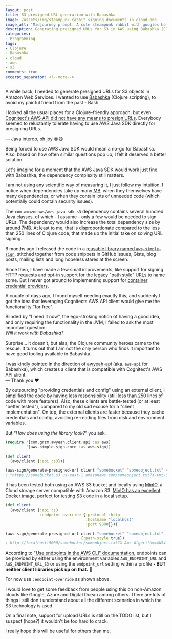 ```yaml
---
layout: post
title: S3 presigned URL generation with Babashka
image: /assets/img/steampunk_rabbit_signing_documents_in_cloud.png
image_alt: "Midjourney prompt: A cute steampunk rabbit with googles holding a worn feather pen in its paw signing old documents in colourful cloud surroundings. The image is in water color style --ar 2:1 --v 6.0 - Upscaled (Creative)"
description: Generating presigned URLs for S3 in AWS using Babashka (Clojure scripting) wasn't straightforward - but it is now 😉
categories:
- Programming
tags:
- Clojure
- Babashka
- cloud
- aws
- s3
comments: true
excerpt_separator: <!--more-->
---
```


A while back, I needed to generate presigned URLs for S3 objects in Amazon Web Services.
I wanted to use [Babashka][2] (Clojure scripting), to avoid my painful friend from the past - Bash.

I looked all the usual places for a Clojure-friendly approach,
but even [Cognitect's AWS API did not have any means to presign URLs][1].
Everybody seemed to reluctantly tolerate having to use AWS Java SDK directly for presigning URLs.

— Java interop, oh joy 😣😅

Being forced to use AWS Java SDK would mean a no-go for Babashka.
Also, based on how often similar questions pop up, I felt it deserved a better solution.

<!--more-->

Let's imagine for a moment that the AWS Java SDK would work just fine with Babashka,
the dependency complexity still matters.

I am not using any scientific way of measuring it, I just follow my intuition.
I notice when dependencies take up many <abbr title="Megabyte">MB</abbr>,
when they themselves have many dependencies,
or when they contain lots of unneeded code (which potentially could contain security issues).

The `com.amazonaws/aws-java-sdk-s3` dependency contains several hundred Java classes,
of which - I assume - only a few would be needed to sign URLs.
The dependency would also increase the total dependency size by around 7MB.
At least to me, that is disproportionate compared to the less than 250 lines of Clojure code,
that made up the initial take on solving URL signing.

<!--
com.amazonaws/aws-java-sdk-s3 {:mvn/version "1.12.655"}
4817605 4,6M vs. 12034074 12M
-->

6 months ago I released the code in a [reusable library named `aws-simple-sign`][3],
stitched together from code snippets in GitHub issues, Gists, blog posts, mailing lists
and long hopeless stares at the screen.

Since then, I have made a few small improvements,
like support for signing HTTP requests
and opt-in support for the legacy "path style" URLs to name some.
But I never got around to implementing support for [container credential providers][4].

A couple of days ago, I found myself needing exactly this,
and suddenly I got the idea that leveraging Cognitects AWS API client
would give me the functionality "for free".

Blinded by "I need it now",
the ego-stroking notion of having a good idea,
and only requiring the functionality in the JVM,
I failed to ask the most important question:<br/>
*Will it work with Babashka?*

Surprise... it doesn't, but alas, the Clojure community heroes came to the rescue.
It turns out that I am not the only person who finds it important
to have good tooling available in Babashka.

I was kindly pointed in the direction of [awyeah-api][5] (aka. `aws-api` for Babashka),
which creates a client that is compatible with Cognitect's AWS API client.<br/>
— Thank you ❤️

By outsourcing "providing credentials and config" using an external client,
I simplified the code by having less responsibility
(still less than 250 lines of code with more features).
Also, these clients are battle-tested (or at least "better tested"),
compared to my old sad excuse for a "client implementation".
On top, the external clients are faster because they cache credentials and config,
avoiding re-reading files from disk and environment variables.

But *"How does using the library look?"* you ask.

```clojure
(require '[com.grzm.awyeah.client.api :as aws]
         '[aws-simple-sign.core :as aws-sign])

(def client
  (aws/client {:api :s3}))

(aws-sign/generate-presigned-url client "somebucket" "someobject.txt" {})
; "https://somebucket.s3.us-east-1.amazonaws.com/someobject.txt?X-Amz-Security-Token=FwoG..."
```

It has been tested both using an AWS S3 bucket
and locally using [MinIO][6], a Cloud storage server compatible with Amazon S3.
[MinIO has an excellent Docker image][7], perfect for testing S3 code in a local setup.

```clojure
(def client
  (aws/client {:api :s3
               :endpoint-override {:protocol :http
                                   :hostname "localhost"
                                   :port 9000}}))

(aws-sign/generate-presigned-url client "somebucket" "someobject.txt"
                                 {:path-style true})
; http://localhost:9000/somebucket/someobject.txt?X-Amz-Algorithm=AWS4-HMAC-SHA256&..."
```

According to ["Use endpoints in the AWS CLI" documentation][8], endpoints can be provided by
either using the environment variables `AWS_ENDPOINT_URL` and `AWS_ENDPOINT_URL_S3`
or using the `endpoint_url` setting within a profile
**- BUT neither client libraries pick up on that.** 🤷

For now use `:endpoint-override` as shown above.

I would love to get some feedback from people using this on non-Amazon clouds
like Google, Azure and Digital Ocean among others.
There are lots of things I still don't understand
about all the different scenarios in which the S3 technology is used.

On a final note, support for upload URLs is still on the TODO list,
but I suspect (hope?) it wouldn't be too hard to crack.

I really hope this will be useful for others than me.

[1]: https://github.com/cognitect-labs/aws-api/issues/5
[2]: https://github.com/babashka/babashka
[3]: https://github.com/jacobemcken/aws-simple-sign
[4]: https://docs.aws.amazon.com/sdkref/latest/guide/feature-container-credentials.html
[5]: https://github.com/grzm/awyeah-api/
[6]: https://min.io/
[7]: https://hub.docker.com/r/minio/minio
[8]: https://docs.aws.amazon.com/cli/latest/userguide/cli-configure-endpoints.html
